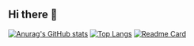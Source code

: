 ## Hi there 👋

[![Anurag's GitHub stats](https://github-readme-stats.vercel.app/api?username=Stitch-1028&show_icons=true&bg_color=7CE462,909090)](https://github.com/anuraghazra/github-readme-stats)
[![Top Langs](https://github-readme-stats.vercel.app/api/top-langs/?username=Stitch-1028&show_icons=true&theme=dracula&layout=compact)](https://github.com/anuraghazra/github-readme-stats)
[![Readme Card](https://github-readme-stats.vercel.app/api/pin/?username=Stitch-1028&show_icons=true&repo=Stitch-1028)](https://github.com/anuraghazra/github-readme-stats)
